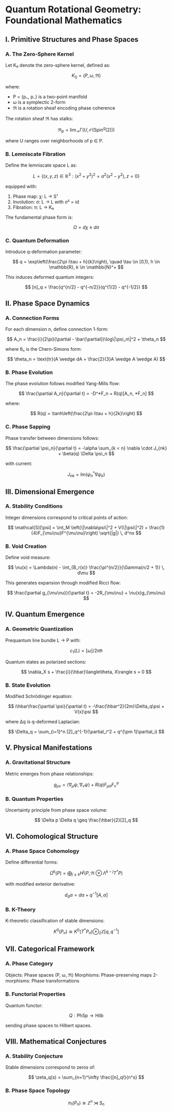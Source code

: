 # Quantum Rotational Geometry: Foundational Mathematics

## I. Primitive Structures and Phase Spaces

### A. The Zero-Sphere Kernel

Let K₀ denote the zero-sphere kernel, defined as:

$$
K_0 = (P, \omega, \mathfrak{R})
$$

where:
- P = {p₊, p₋} is a two-point manifold
- ω is a symplectic 2-form
- ℜ is a rotation sheaf encoding phase coherence

The rotation sheaf ℜ has stalks:

$$
\mathfrak{R}_p = \lim_{\rightarrow} \Gamma(U, \mathcal{O}(\text{Spin}^q(2)))
$$

where U ranges over neighborhoods of p ∈ P.

### B. Lemniscate Fibration

Define the lemniscate space L as:

$$
L = \{(x,y,z) \in \mathbb{R}^3 : (x^2 + y^2)^2 = a^2(x^2 - y^2), z = 0\}
$$

equipped with:

1. Phase map: χ: L → S¹
2. Involution: σ: L → L with σ² = id
3. Fibration: π: L → K₀

The fundamental phase form is:

$$
\Omega = dχ \wedge d\sigma
$$

### C. Quantum Deformation

Introduce q-deformation parameter:

$$
q = \exp\left(\frac{2\pi i\tau + h}{k}\right), \quad \tau \in [0,1), h \in \mathbb{R}, k \in \mathbb{N}^+
$$

This induces deformed quantum integers:

$$
[n]_q = \frac{q^{n/2} - q^{-n/2}}{q^{1/2} - q^{-1/2}}
$$

## II. Phase Space Dynamics

### A. Connection Forms

For each dimension n, define connection 1-form:

$$
A_n = \frac{i}{2\pi}(\partial - \bar{\partial})\log\|\psi_n\|^2 + \theta_n
$$

where θₙ is the Chern-Simons form:

$$
\theta_n = \text{tr}(A \wedge dA + \frac{2}{3}A \wedge A \wedge A)
$$

### B. Phase Evolution

The phase evolution follows modified Yang-Mills flow:

$$
\frac{\partial A_n}{\partial t} = -D^*F_n + R(q)[A_n, *F_n]
$$

where:

$$
R(q) = \tanh\left(\frac{2\pi i\tau + h}{2k}\right)
$$

### C. Phase Sapping

Phase transfer between dimensions follows:

$$
\frac{\partial \psi_n}{\partial t} = -\alpha \sum_{k < n} \nabla \cdot J_{nk} + \beta(q) \Delta \psi_n
$$

with current:

$$
J_{nk} = \text{Im}(\psi_n^* \nabla \psi_k)
$$

## III. Dimensional Emergence

### A. Stability Conditions

Integer dimensions correspond to critical points of action:

$$
\mathcal{S}[\psi] = \int_M \left(\|\nabla\psi\|^2 + V(\|\psi\|^2) + \frac{1}{4}F_{\mu\nu}F^{\mu\nu}\right) \sqrt{|g|} \, d^nx
$$

### B. Void Creation

Define void measure:

$$
\nu(x) = \Lambda(n) - \int_{B_r(x)} \frac{\pi^{n/2}}{\Gamma(n/2 + 1)} \, d\mu
$$

This generates expansion through modified Ricci flow:

$$
\frac{\partial g_{\mu\nu}}{\partial t} = -2R_{\mu\nu} + \nu(x)g_{\mu\nu}
$$

## IV. Quantum Emergence

### A. Geometric Quantization

Prequantum line bundle L → P with:

$$
c_1(L) = [\omega]/2\pi\hbar
$$

Quantum states as polarized sections:

$$
\nabla_X s + \frac{i}{\hbar}\langle\theta, X\rangle s = 0
$$

### B. State Evolution

Modified Schrödinger equation:

$$
i\hbar\frac{\partial \psi}{\partial t} = -\frac{\hbar^2}{2m}\Delta_q\psi + V(x)\psi
$$

where Δq is q-deformed Laplacian:

$$
\Delta_q = \sum_{i=1}^n [2]_q^{-1}(\partial_i^2 + q^{\pm 1}\partial_i)
$$

## V. Physical Manifestations

### A. Gravitational Structure

Metric emerges from phase relationships:

$$
g_{\mu\nu} = \langle \nabla_\mu \psi, \nabla_\nu \psi \rangle + R(q)F_{\mu\alpha}F_{\nu}^{\alpha}
$$

### B. Quantum Properties

Uncertainty principle from phase space volume:

$$
\Delta p \Delta q \geq \frac{\hbar}{2}[2]_q
$$

## VI. Cohomological Structure

### A. Phase Space Cohomology

Define differential forms:

$$
\Omega^k(P) = \bigoplus_{j\leq k} H^j(P, \mathfrak{R} \otimes \Lambda^{k-j}T^*P)
$$

with modified exterior derivative:

$$
d_q\alpha = d\alpha + q^{-1}[A, \alpha]
$$

### B. K-Theory

K-theoretic classification of stable dimensions:

$$
K^0(P_n) \cong K^0(T^*P_n) \otimes_{\mathbb{Z}} \mathbb{Z}[q, q^{-1}]
$$

## VII. Categorical Framework

### A. Phase Category

Objects: Phase spaces (P, ω, ℜ)
Morphisms: Phase-preserving maps
2-morphisms: Phase transformations

### B. Functorial Properties

Quantum functor:

$$
Q: \text{PhSp} \rightarrow \text{Hilb}
$$

sending phase spaces to Hilbert spaces.

## VIII. Mathematical Conjectures

### A. Stability Conjecture

Stable dimensions correspond to zeros of:

$$
\zeta_q(s) = \sum_{n=1}^\infty \frac{[n]_q!}{n^s}
$$

### B. Phase Space Topology

$$
\pi_1(P_n) \cong \mathbb{Z}^n \rtimes S_n
$$

